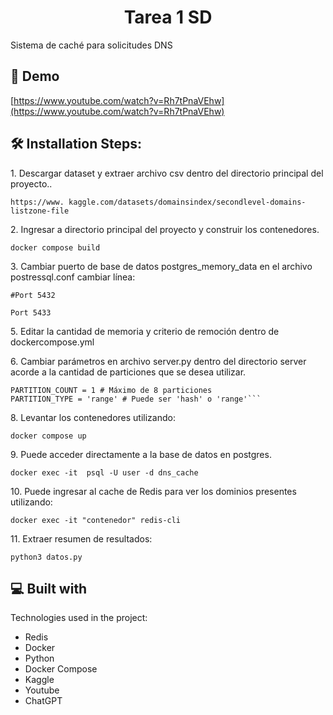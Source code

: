 <h1 align="center" id="title">Tarea 1 SD</h1>

<p id="description">Sistema de caché para solicitudes DNS</p>

<h2>🚀 Demo</h2>

[https://www.youtube.com/watch?v=Rh7tPnaVEhw](https://www.youtube.com/watch?v=Rh7tPnaVEhw)

<h2>🛠️ Installation Steps:</h2>

<p>1. Descargar dataset y extraer archivo csv dentro del directorio principal del proyecto..</p>

```
https://www. kaggle.com/datasets/domainsindex/secondlevel-domains-listzone-file
```

<p>2. Ingresar a directorio principal del proyecto y construir los contenedores.</p>

```
docker compose build
```

<p>3. Cambiar puerto de base de datos postgres_memory_data en el archivo postressql.conf cambiar línea:</p>

```
#Port 5432
```

```
Port 5433
```

<p>5. Editar la cantidad de memoria y criterio de remoción dentro de dockercompose.yml</p>

<p>6. Cambiar parámetros en archivo server.py dentro del directorio server acorde a la cantidad de particiones que se desea utilizar.</p>

```
PARTITION_COUNT = 1 # Máximo de 8 particiones
PARTITION_TYPE = 'range' # Puede ser 'hash' o 'range'```
```

<p>8. Levantar los contenedores utilizando:</p>

```
docker compose up
```

<p>9. Puede acceder directamente a la base de datos en postgres.</p>

```
docker exec -it  psql -U user -d dns_cache
```

<p>10. Puede ingresar al cache de Redis para ver los dominios presentes utilizando:</p>

```
docker exec -it "contenedor" redis-cli
```

<p>11. Extraer resumen de resultados:</p>

```
python3 datos.py
```

  
  
<h2>💻 Built with</h2>

Technologies used in the project:

*   Redis
*   Docker
*   Python
*   Docker Compose
*   Kaggle
*   Youtube
*   ChatGPT
